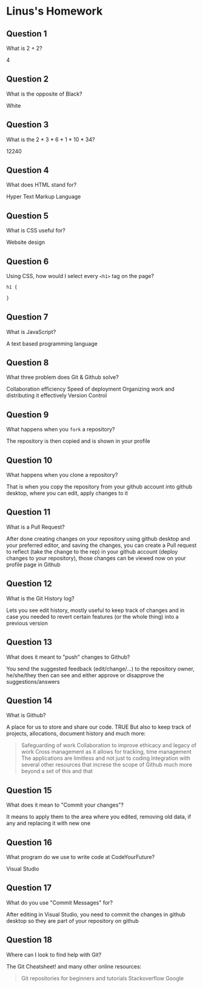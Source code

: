 # Linus's Homework

## Question 1

What is 2 + 2?

4

## Question 2

What is the opposite of Black?

White

## Question 3

What is the  2 * 3 * 6 * 1 * 10 * 34?

12240

## Question 4 

What does HTML stand for?

Hyper Text Markup Language

## Question 5

What is CSS useful for?

Website design

## Question 6

Using CSS, how would I select every `<h1>` tag on the page?

```css
h1 {

}
```

## Question 7

What is JavaScript?

A text based programming language

## Question 8

What three problem does Git & Github solve?

Collaboration efficiency
Speed of deployment
Organizing work and distributing it effectively
Version Control

## Question 9

What happens when you `fork` a repository?

The repository is then copied and is shown in your profile

## Question 10 

What happens when you clone a repository?

That is when you copy the repository from your github account into github desktop, where you can edit, apply changes to it

## Question 11

What is a Pull Request?

After done creating changes on your repository using github desktop and your preferred editor, and saving the changes, you can create a Pull request to reflect (take the change to the rep) in your github account (deploy changes to your repository), those changes can be viewed now on your profile page in Github

## Question 12

What is the Git History log?

Lets you see edit history, mostly useful to keep track of changes and in case you needed to revert certain features (or the whole thing) into a previous version

## Question 13

What does it meant to "push" changes to Github?

You send the suggested feedback (edit/change/...) to the repository owner, he/she/they then can see and either approve or disapprove the suggestions/answers

## Question 14

What is Github?

A place for us to store and share our code.
TRUE
But also to keep track of projects, allocations, document history and much more:
> Safeguarding of work
> Collaboration to improve ethicacy and legacy of work
> Cross management as it allows for tracking, time management
> The applications are limitless and not just to coding
> Integration with several other resources that increse the scope of Github much more beyond a set of this and that

## Question 15

What does it mean to "Commit your changes"?

It means to apply them to the area where you edited, removing old data, if any and replacing it with new one

## Question 16

What program do we use to write code at CodeYourFuture?

Visual Studio

## Question 17

What do you use "Commit Messages" for?

After editing in Visual Studio, you need to commit the changes in github desktop so they are part of your repository on github

## Question 18

Where can I look to find help with Git?

The Git Cheatsheet!
and many other online resources:
> Git repositories for beginners and tutorials
> Stackoverflow
>Google

